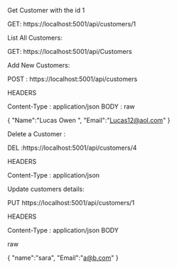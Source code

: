Get Customer with the id 1

GET:  https://localhost:5001/api/customers/1


List All Customers:

GET:  https://localhost:5001/api/Customers


Add New Customers:

POST : https://localhost:5001/api/customers

HEADERS

Content-Type : application/json
BODY : raw

{
	"Name":"Lucas Owen ",
	"Email":"Lucas12@aol.com"
}

Delete a Customer :

DEL :https://localhost:5001/api/customers/4
 

 
HEADERS


Content-Type : application/json

Update customers details:

PUT https://localhost:5001/api/customers/1
 


HEADERS

Content-Type : application/json
BODY 

raw

{
	"name":"sara",
	"Email":"a@b.com"
}